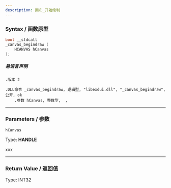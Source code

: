 ```yaml
---
description: 画布_开始绘制
---
```


### Syntax / 函数原型

```C++
bool __stdcall 
_canvas_begindraw (
    HCANVAS hCanvas
);
```

##### 易语言声明

```Elang
.版本 2

.DLL命令 _canvas_begindraw, 逻辑型, "libexdui.dll", "_canvas_begindraw", 公开, ok
    .参数 hCanvas, 整数型,  , 
```

---

### Parameters / 参数

`hCanvas`

Type: **HANDLE**

xxx

---

### Return Value / 返回值

Type: INT32
